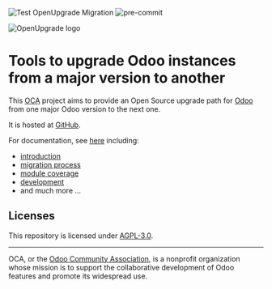 ![Test OpenUpgrade Migration](https://github.com/OCA/OpenUpgrade/actions/workflows/test.yml/badge.svg?branch=15.0)
![pre-commit](https://github.com/OCA/OpenUpgrade/actions/workflows/pre-commit.yml/badge.svg?branch=15.0)

<!-- /!\ do not modify above this line -->

![OpenUpgrade logo](https://oca.github.io/OpenUpgrade/_images/OpenUpgrade.png)
# Tools to upgrade Odoo instances from a major version to another

This <a href="https://odoo-community.org">OCA</a> project aims to provide an
Open Source upgrade path for <a href="https://github.com/odoo/odoo">Odoo</a> from one
major Odoo version to the next one.

It is hosted at <a href="https://github.com/oca/openupgrade">GitHub</a>.

For documentation, see <a href="https://oca.github.io/OpenUpgrade">here</a> including:

- [introduction](https://oca.github.io/OpenUpgrade/intro.html)
- [migration process](https://oca.github.io/OpenUpgrade/migration_details.html)
- [module coverage](https://oca.github.io/OpenUpgrade/status.html)
- [development](https://oca.github.io/OpenUpgrade/development.html)
- and much more ...

<!-- /!\ do not modify below this line -->

## Licenses

This repository is licensed under [AGPL-3.0](LICENSE).

----

OCA, or the [Odoo Community Association](http://odoo-community.org/), is a nonprofit
organization whose mission is to support the collaborative development of Odoo features
and promote its widespread use.
